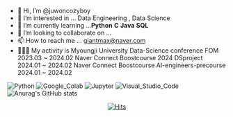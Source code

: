 - 👋 Hi, I’m @juwoncozyboy
- 👀 I’m interested in ... Data Engineering , Data Science
- 🌱 I’m currently learning ...**Python** **C** **Java** **SQL**
- 💞️ I’m looking to collaborate on ... 
- 📫 How to reach me ... giantmax@naver.com
- 🧑🏻‍💻 My activity is 
   Myoungji University Data-Science conference FOM    2023.03 ~ 2024.02
   Naver Connect Boostcourse 2024 DSproject           2024.01 ~ 2024.02
   Naver Connect Boostcourse AI-engineers-precourse   2024.01 ~ 2024.02
<!---
juwoncozyboy/juwoncozyboy is a ✨ special ✨ repository because its `README.md` (this file) appears on your GitHub profile.
You can click the Preview link to take a look at your changes.
--->

![Python](https://img.shields.io/badge/Python-3776AB.svg?&style=for-the-badge&logo=Python&logoColor=white)
![Google_Colab](https://img.shields.io/badge/Google_Colab-F9AB00.svg?&style=for-the-badge&logo=Google_Colab&logoColor=white)
![Jupyter](https://img.shields.io/badge/Jupyter-F37626.svg?&style=for-the-badge&logo=Jupyter&logoColor=white)
![Visual_Studio_Code](https://img.shields.io/badge/Visual_Studio_Code-007ACC.svg?&style=for-the-badge&logo=Visual_Studio_Code&logoColor=white)
![Anurag's GitHub stats](https://github-readme-stats.vercel.app/api?username=juwoncozyboy&show_icons=true&theme=radical)
<div align=center>
	
  [![Hits](https://hits.seeyoufarm.com/api/count/incr/badge.svg?url=https%3A%2F%2Fgithub.com%2Fzzsza)](https://hits.seeyoufarm.com) 
	
  </div>
